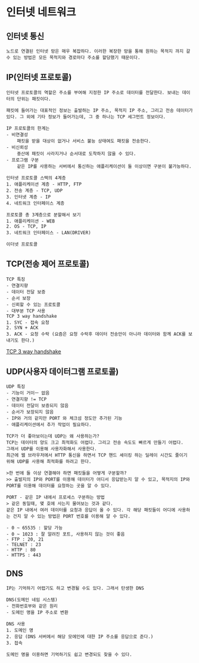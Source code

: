 # 인터넷 네트워크

## 인터넷 통신
    노드로 연결된 인터넷 망은 매우 복잡하다. 이러한 복장한 망을 통해 원하는 목적지 까지 갈 수 있는 방법은 모든 목적지와 경로마다 주소를 할당했기 때문이다.
## IP(인터넷 프로토콜)
    인터넷 프로토콜의 역할은 주소를 부여해 지정한 IP 주소로 데이터를 전달한다. 보내는 데이터의 단위는 패킷이다.

    패킷에 들어가는 대표적인 정보는 출발하는 IP 주소, 목적지 IP 주소, 그리고 전송 데이터가 있다. 그 외에 기타 정보가 들어가는데, 그 중 하나는 TCP 세그먼트 정보이다.

    IP 프로토콜의 한계는
    - 비연결성
        패킷을 받을 대상이 없거나 서비스 불능 상태여도 패킷을 전송한다.
    - 비신뢰성
        중산에 패킷이 사라지거나 순서대로 도착하지 않을 수 있다.
    - 프로그램 구분
        같은 IP를 사용하는 서버에서 통신하는 애플리케이션이 둘 이상이면 구분이 불가능하다.

    인터넷 프로토콜 스택의 4계층
    1. 애플리케이션 계층 - HTTP, FTP
    2. 전송 계층 - TCP, UDP
    3. 인터넷 계층 - IP
    4. 네트워크 인터페이스 계층

    프로토콜 총 3계층으로 분할해서 보기
    1. 애플리케이션 - WEB
    2. OS - TCP, IP
    3. 네트워크 인터페이스 - LAN(DRIVER)

    이더넷 프로토콜

## TCP(전송 제어 프로토콜)
    TCP 특징 
    - 연결지향
    - 데이터 전달 보증
    - 순서 보장
    - 신뢰할 수 있는 프로토콜
    - 대부분 TCP 사용
    TCP 3 way handshake
    1. SYC - 접속 요청
    2. SYN + ACK
    3. ACK - 요청 수락 (요즘은 요청 수락후 데이터 전송만이 아니라 데이터와 함께 ACK를 보내기도 한다.)

[TCP 3 way handshake](https://bangu4.tistory.com/74)

## UDP(사용자 데이터그램 프로토콜)
    UDP 특징 
    - 기능이 거이ㅡ 없음
    - 연결지향 != TCP
    - 데이터 전달이 보증되지 않음
    - 순서가 보장되지 않음
    - IP와 거의 같지만 PORT 와 체크섬 정도만 추가된 기능
    - 애플리케이션에서 추가 작업이 필요하다.

    TCP가 더 좋아보이는데 UDP는 왜 사용하는가? 
    TCP는 데이터의 양도 크고 최적화도 어렵다. 그리고 전송 속도도 빠르게 만들기 어렵다.
    그래서 UDP를 이용해 사용자화해서 사용한다.
    최근에 웹 브라우저에서 HTTP 통신을 하면서 TCP 핸드 셰이킹 하는 딜레이 시간도 줄이기 위해 UDP를 사용해 최적화를 하려고 한다.

    >한 번에 둘 이상 연결해야 하면 패킷들을 어떻게 구분할까? 
    >> 출발지의 IP와 PORT를 이용해 데이터가 어디서 응답받는지 알 수 있고, 목적지의 IP와 PORT를 이용해 데이터를 요청하는 곳을 알 수 있다. 
    
    PORT - 같은 IP 내에서 프로세스 구분하는 방법
    > 같은 동일때, 몇 호에 사는지 물어보는 것과 같다.
    같은 IP 내에서 여러 데이터를 요청과 응답이 올 수 있다. 각 해당 패킷들이 어디에 사용하는 건지 알 수 있는 방법은 PORT 번호를 이용해 알 수 있다.

    - 0 ~ 65535 : 할당 가능
    - 0 ~ 1023 : 잘 알려진 포트, 사용하지 않는 것이 좋음
    - FTP : 20, 21
    - TELNET : 23
    - HTTP : 80
    - HTTPS : 443
## DNS

    IP는 기억하기 어렵기도 하고 변경될 수도 있다. 그래서 탄생한 DNS

    DNS(도메인 네임 시스템)
    - 전화번호부와 같은 원리
    - 도메인 명을 IP 주소로 변환

    DNS 사용
    1. 도메인 명
    2. 응답 (DNS 서버에서 해당 모에인에 대한 IP 주소를 응답으로 준다.)
    3. 접속

    도메인 명을 이용하면 기억하기도 쉽고 변경되도 찾을 수 있다.

